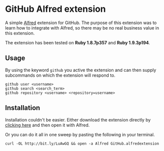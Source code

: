 # GitHub Alfred extension
A simple [Alfred](http://www.alfredapp.com/) extension for GitHub. The purpose
of this extension was to learn how to integrate with Alfred, so there may be no
real business value in this extension.

The extension has been tested on **Ruby 1.8.7p357** and **Ruby 1.9.3p194**.

## Usage
By using the keyword `github` you active the extension and can then supply
subcommands on which the extension will respond to.

    github user <username>
    github search <search_term>
    github repository <username> <repository=username>
    
## Installation
Installation couldn't be easier. Either download the extension directly by
[clicking here](http://bit.ly/LuAwGQ) and then open it with Alfred.


Or you can do it all in one sweep by pasting the following in your terminal.

    curl -OL http://bit.ly/LuAwGQ && open -a Alfred GitHub.alfredextension
    